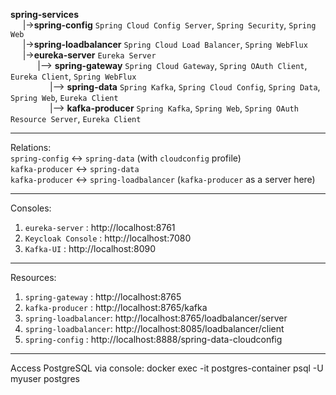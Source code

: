 **spring-services** \
&nbsp;&nbsp;&nbsp;&nbsp;&nbsp;|->**spring-config** `Spring Cloud Config Server`, `Spring Security`, `Spring Web` \
&nbsp;&nbsp;&nbsp;&nbsp;&nbsp;|->**spring-loadbalancer** `Spring Cloud Load Balancer`, `Spring WebFlux` \
&nbsp;&nbsp;&nbsp;&nbsp;&nbsp;|->**eureka-server** `Eureka Server` \
&nbsp;&nbsp;&nbsp;&nbsp;&nbsp;&nbsp;&nbsp;&nbsp;&nbsp;&nbsp;&nbsp;|-->  **spring-gateway** `Spring Cloud Gateway`, `Spring OAuth Client`, `Eureka Client`, `Spring WebFlux` \
&nbsp;&nbsp;&nbsp;&nbsp;&nbsp;&nbsp;&nbsp;&nbsp;&nbsp;&nbsp;&nbsp;&nbsp;&nbsp;&nbsp;&nbsp;&nbsp;|-->  **spring-data**    `Spring Kafka`, `Spring Cloud Config`, `Spring Data`, `Spring Web`, `Eureka Client` \
&nbsp;&nbsp;&nbsp;&nbsp;&nbsp;&nbsp;&nbsp;&nbsp;&nbsp;&nbsp;&nbsp;&nbsp;&nbsp;&nbsp;&nbsp;&nbsp;|-->  **kafka-producer** `Spring Kafka`, `Spring Web`, `Spring OAuth Resource Server`, `Eureka Client`
___
Relations:\
`spring-config`  <-> `spring-data` (with `cloudconfig` profile)\
`kafka-producer` <-> `spring-data`\
`kafka-producer` <-> `spring-loadbalancer` (`kafka-producer` as a server here)
___
Consoles:
1. `eureka-server`      : http://localhost:8761
2. `Keycloak Console`   : http://localhost:7080
3. `Kafka-UI`           : http://localhost:8090
___
Resources:
1. `spring-gateway`     : http://localhost:8765
2. `kafka-producer`     : http://localhost:8765/kafka
3. `spring-loadbalancer`: http://localhost:8765/loadbalancer/server
4. `spring-loadbalancer`: http://localhost:8085/loadbalancer/client
5. `spring-config`      : http://localhost:8888/spring-data-cloudconfig
___
Access PostgreSQL via console: docker exec -it postgres-container psql -U myuser postgres